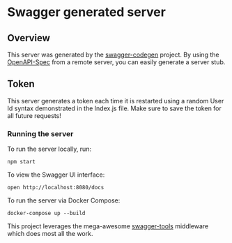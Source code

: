 # Swagger generated server

## Overview
This server was generated by the [swagger-codegen](https://github.com/swagger-api/swagger-codegen) project.  By using the [OpenAPI-Spec](https://github.com/OAI/OpenAPI-Specification) from a remote server, you can easily generate a server stub.

## Token
This server generates a token each time it is restarted using a random User Id syntax demonstrated in the Index.js file. Make sure to save the token for all future requests!

### Running the server
To run the server locally, run:

```
npm start
```

To view the Swagger UI interface:

```
open http://localhost:8080/docs
```

To run the server via Docker Compose:

```
docker-compose up --build
```

This project leverages the mega-awesome [swagger-tools](https://github.com/apigee-127/swagger-tools) middleware which does most all the work.
